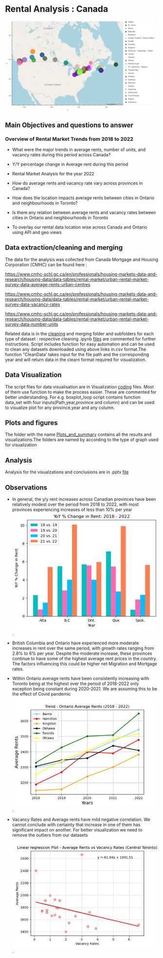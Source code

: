 # Rental Analysis : Canada

![Reference Image](/Plots_and_summary/Sweta_line_bar_API/Canada.png)

##  **Main Objectives and questions to answer**
### **Overview of Rental Market Trends from 2018 to 2022**

- What were the major trends in average rents, number of units, and vacancy rates during this period across Canada?

- Y/Y percentage change in Average rent during this period

- Rental Market Analysis for the year 2022

- How do average rents and vacancy rate vary across provinces in Canada?

- How does the location impacts average rents between  cities in Ontario and neighbourhoods in Toronto?

- Is there any  relation between average rents and vacancy rates between cities in Ontario and neighbourhoods in Toronto

- To overlay our rental data location wise across Canada and Ontario using API and geo views

## **Data extraction/cleaning and merging**

The data for the analysis was collected from Canada Mortgage and Housing Corporation (CMHC) can be found here :

<https://www.cmhc-schl.gc.ca/en/professionals/housing-markets-data-and-research/housing-data/data-tables/rental-market/urban-rental-market-survey-data-average-rents-urban-centres>

<https://www.cmhc-schl.gc.ca/en/professionals/housing-markets-data-and-research/housing-data/data-tables/rental-market/urban-rental-market-survey-data-vacancy-rates>

<https://www.cmhc-schl.gc.ca/en/professionals/housing-markets-data-and-research/housing-data/data-tables/rental-market/urban-rental-market-survey-data-number-units>

Related data is in the [cleaning](https://github.com/RimpleDabas/Rental-Market-Analysis-Project-one/tree/main/Cleaning%20and%20merging%20coding%20files) and merging folder and subfolders for each type of dataset : respective cleaning .ipynb [files](https://github.com/RimpleDabas/Rental-Market-Analysis-Project-one/blob/main/Cleaning%20and%20merging%20coding%20files/Datasets%20Cleaned%20and%20original_Average%20rents/Average_rents_cleaned.ipynb) are commented for further instructions. Script includes function for easy automation and can be used to clean any datasets downloaded using above links in.csv format.The function "CleanData' takes input for the file path and the corresponding year and will return data in the clearn format required for visualization.

## **Data Visualization**

The script files for data visualisation are in Visualization [coding](https://github.com/RimpleDabas/Rental-Market-Analysis-Project-one/blob/main/Visualization%20Coding%20files/Boxplot_IQR_calculation_Rimple.ipynb) files. Most of them use function to make the process easier. These are commented for better understanding. For e.g. boxplot_loop script contains function data_set with four inputs(Path,year,province and column) and can be used to visualize plot for any province,year and any column.

## **Plots and figures**

The folder with the name [Plots_and_summary](https://github.com/RimpleDabas/Rental-Market-Analysis-Project-one/tree/main/Plots_and_summary) contains all the results and visualizations.The folders are named by according to the type of graph used for visualization

## **Analysis**

Analysis for the visualzations and conclusions are in .pptx [file](https://github.com/RimpleDabas/Rental-Market-Analysis-Project-one/blob/main/Rental%20Analysis%20Project.pptx)

## **Observations**

- In general, the y/y rent increases across  Canadian provinces have been relatively modest over the period from 2018 to 2022, with most provinces experiencing increases of less than 10% per year ![line graph](/Plots_and_summary/Lucy_Bar%20and%20line%20graphs/YOY%20average%20rent%20change.png).


- British Columbia and Ontario have experienced more moderate increases in rent over the same period, with growth rates ranging from 2.8% to 6% per year. Despite the moderate increase, these provinces continue to have some of the highest average rent prices in the country. The factors influencing this could be higher net Migration and Mortgage rates.

- Within Ontario average rents have been consistently increasing with Toronto being at the highest over the period of 2018-2022 only exception being constant during 2020-2021. We are assuming this to be the effect of Covid pandemic![Ontario](/Plots_and_summary/Rimple_box%20plots%20and%20linear%20regression/Line%20graphs/Average%20Rents%20trend%20Ont..png).

- Vacancy Rates and Average rents have mild negative correlation. We cannot conclude with certainty that increase in one of them has significant impact on another. For better visualization we need to remove the outliers from our datasets![LR](/Plots_and_summary/Rimple_box%20plots%20and%20linear%20regression/Linear%20and%20scatter%20plots/Linear%20regression%20Plot%20-%20%20Average%20Rents%20vs%20Vacancy%20Rates%20(%20Central%20Toronto).png).


